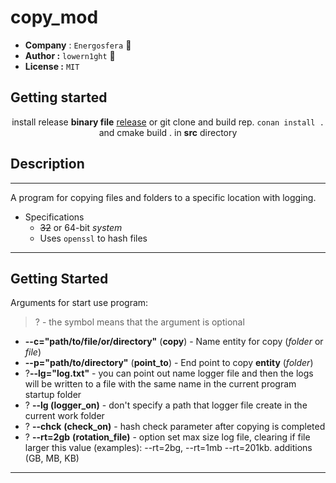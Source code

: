 # copy_mod

- **Company** : ```Energosfera``` 👾
- **Author :** ```lowern1ght``` 🥸
- **License :** ```MIT```

## Getting started

<p align="center">
install release <strong>binary file</strong> 
<a href="https://github.com/lowern1ght/copy_mod/releases/tag/binary">release</a> or
git clone and build rep.
<code lang="bash">conan install .</code> and cmake build . in <strong>src</strong> directory
</p>

## Description

---

A program for copying files and folders to a specific location with logging.

- Specifications
    - ~~32~~ or 64-bit _system_
    - Uses ``openssl`` to hash files

---

## Getting Started

Arguments for start use program:

> ? - the symbol means that the argument is optional

- **--c="path/to/file/or/directory"** (**copy**) - Name entity for copy (_folder_ or _file_)
- **--p="path/to/directory"** (**point_to**) - End point to copy **entity** (_folder_)
- ?**--lg="log.txt"** - you can point out name logger file and then the logs will be written to a file with the same
  name in the current program startup folder
- ? **--lg (**logger_on**)** - don't specify a path that logger file create in the current work folder
- ? **--chck** **(check_on)** - hash check parameter after copying is completed
- ? **--rt=2gb** **(rotation_file)** - option set max size log file, clearing if file larger this value (examples):
  --rt=2bg, --rt=1mb --rt=201kb.
  additions (GB, MB, KB)

---